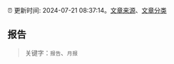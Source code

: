 :alarm_clock: 更新时间: 2024-07-21 08:37:14。[文章来源](/README.md)、[文章分类](/TAGS.md)

## 报告


> 关键字：`报告`、`月报`



